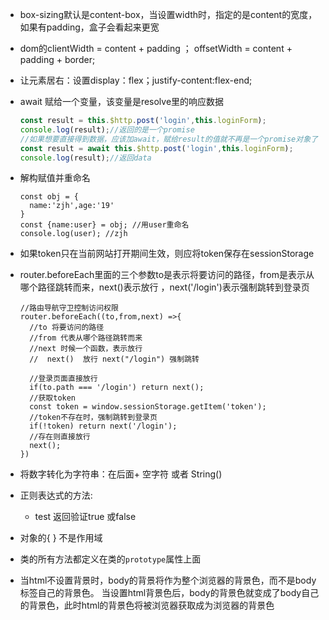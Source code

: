 - box-sizing默认是content-box，当设置width时，指定的是content的宽度，如果有padding，盒子会看起来更宽

- dom的clientWidth = content + padding ； offsetWidth = content + padding + border;

- 让元素居右：设置display：flex；justify-content:flex-end;

- await 赋给一个变量，该变量是resolve里的响应数据

  ```javascript
  const result = this.$http.post('login',this.loginForm);
  console.log(result);//返回的是一个promise 
  //如果想要直接得到数据，应该加await，赋给result的值就不再是一个promise对象了
  const result = await this.$http.post('login',this.loginForm);
  console.log(result);//返回data
  ```

- 解构赋值并重命名

  ```
  const obj = {
  	name:'zjh',age:'19'
  }
  const {name:user} = obj; //用user重命名
  console.log(user); //zjh
  ```

- 如果token只在当前网站打开期间生效，则应将token保存在sessionStorage

- router.beforeEach里面的三个参数to是表示将要访问的路径，from是表示从哪个路径跳转而来，next()表示放行 ，next('/login')表示强制跳转到登录页

  ```
  //路由导航守卫控制访问权限
  router.beforeEach((to,from,next) =>{
    //to 将要访问的路径
    //from 代表从哪个路径跳转而来
    //next 时候一个函数，表示放行
    //  next()  放行 next("/login") 强制跳转
  
    //登录页面直接放行
    if(to.path === '/login') return next();
    //获取token
    const token = window.sessionStorage.getItem('token');
    //token不存在时，强制跳转到登录页
    if(!token) return next('/login');
    //存在则直接放行
    next();
  })
  ```

- 将数字转化为字符串：在后面+ 空字符 或者 String()

- 正则表达式的方法: 

  - test 返回验证true 或false

    

- 对象的{ } 不是作用域

- 类的所有方法都定义在类的`prototype`属性上面

- 当html不设置背景时，body的背景将作为整个浏览器的背景色，而不是body标签自己的背景色。
  当设置html背景色后，body的背景色就变成了body自己的背景色，此时html的背景色将被浏览器获取成为浏览器的背景色
